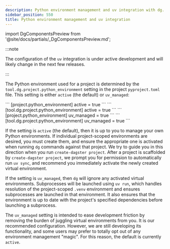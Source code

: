 ```yaml
---
description: Python environment management and uv integration with dg.
sidebar_position: 550
title: Python environment management and uv integration
---
```


import DgComponentsPreview from '@site/docs/partials/\_DgComponentsPreview.md';

<DgComponentsPreview />

:::note

The configuration of the `uv` integration is under active development and will likely change in the next few releases.

:::

The Python environment used for a project is determined by the `tool.dg.project.python_environment` setting in the project `pyproject.toml` file. This setting is either `active` (the default) or `uv_managed`:

<Tabs>
  <TabItem value="active" label="active">
    <Tabs>
      <TabItem value="dg.toml" label="dg.toml">
        ``` [project.python_environment] active = true ```
      </TabItem>
      <TabItem value="pyproject.toml" label="pyproject.toml">
        ``` [tool.dg.project.python_environment] active = true ```
      </TabItem>
    </Tabs>
  </TabItem>
  <TabItem value="uv_managed" label="uv_managed">
    <Tabs>
      <TabItem value="dg.toml" label="dg.toml">
        ``` [project.python_environment] uv_managed = true ```
      </TabItem>
      <TabItem value="pyproject.toml" label="pyproject.toml">
        ``` [tool.dg.project.python_environment] uv_managed = true ```
      </TabItem>
    </Tabs>
  </TabItem>
</Tabs>

If the setting is `active` (the default), then it is up to you to manage your own Python environments. If individual project-scoped environments are desired, you must create them, and ensure the appropriate one is activated when running `dg` commands against that project. We try to guide you in this direction when you run `create-dagster project`. After a project is scaffolded by `create-dagster project`, we prompt you for permission to automatically run `uv sync`, and recommend you immediately activate the newly created virtual environment.

If the setting is `uv_managed`, then `dg` will ignore any activated virtual environments. Subprocesses will be launched using `uv run`, which handles resolution of the project-scoped `.venv` environment and ensures subprocesses are launched in that environment. It also ensures that the environment is up to date with the project's specified dependencies before launching a subprocess.

The `uv_managed` setting is intended to ease development friction by removing the burden of juggling virtual environments from you. It is our recommended configuration. However, we are still developing its functionality, and some users may prefer to totally opt out of any environment management "magic". For this reason, the default is currently `active`.
